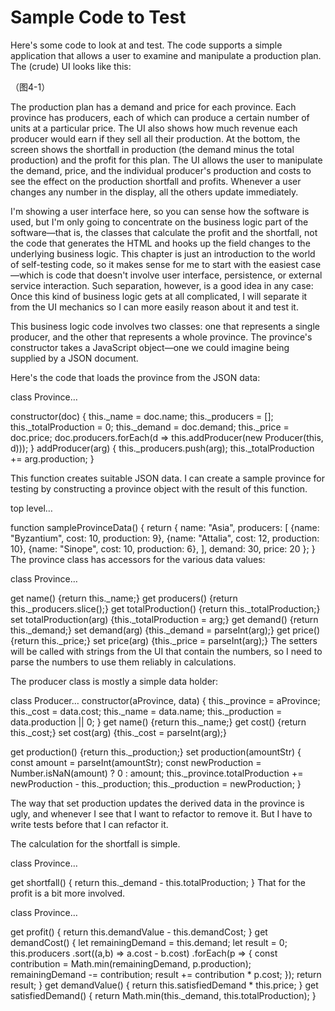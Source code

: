 # Sample Code to Test

Here's some code to look at and test. The code supports a simple application that allows a user to examine and manipulate a production plan. The (crude) UI looks like this:

（图4-1）

The production plan has a demand and price for each province. Each province has producers, each of which can produce a certain number of units at a particular price. The UI also shows how much revenue each producer would earn if they sell all their production. At the bottom, the screen shows the shortfall in production (the demand minus the total production) and the profit for this plan. The UI allows the user to manipulate the demand, price, and the individual producer's production and costs to see the effect on the production shortfall and profits. Whenever a user changes any number in the display, all the others update immediately.

I'm showing a user interface here, so you can sense how the software is used, but I'm only going to concentrate on the business logic part of the software—that is, the classes that calculate the profit and the shortfall, not the code that generates the HTML and hooks up the field changes to the underlying business logic. This chapter is just an introduction to the world of self-testing code, so it makes sense for me to start with the easiest case—which is code that doesn't involve user interface, persistence, or external service interaction. Such separation, however, is a good idea in any case: Once this kind of business logic gets at all complicated, I will separate it from the UI mechanics so I can more easily reason about it and test it.

This business logic code involves two classes: one that represents a single producer, and the other that represents a whole province. The province's constructor takes a JavaScript object—one we could imagine being supplied by a JSON document.

Here's the code that loads the province from the JSON data:

class Province…

  constructor(doc) {
    this._name = doc.name;
    this._producers = [];
    this._totalProduction = 0;
    this._demand = doc.demand;
    this._price = doc.price;
    doc.producers.forEach(d => this.addProducer(new Producer(this, d)));
  }
  addProducer(arg) {
    this._producers.push(arg);
    this._totalProduction += arg.production;
  }
  
This function creates suitable JSON data. I can create a sample province for testing by constructing a province object with the result of this function.

top level…

  function sampleProvinceData() {
    return {
      name: "Asia",
      producers: [
        {name: "Byzantium", cost: 10, production: 9},
        {name: "Attalia",   cost: 12, production: 10},
        {name: "Sinope",    cost: 10, production: 6},
      ],
      demand: 30,
      price: 20
    };
  }
The province class has accessors for the various data values:

class Province…

  get name()    {return this._name;}
  get producers() {return this._producers.slice();}
  get totalProduction()    {return this._totalProduction;}
  set totalProduction(arg) {this._totalProduction = arg;}
  get demand()    {return this._demand;}
  set demand(arg) {this._demand = parseInt(arg);}
  get price()    {return this._price;}
  set price(arg) {this._price = parseInt(arg);}
The setters will be called with strings from the UI that contain the numbers, so I need to parse the numbers to use them reliably in calculations.

The producer class is mostly a simple data holder:

class Producer…
  constructor(aProvince, data) {
    this._province = aProvince;
    this._cost = data.cost;
    this._name = data.name;
    this._production = data.production || 0;
  }
  get name() {return this._name;}
  get cost()    {return this._cost;}
  set cost(arg) {this._cost = parseInt(arg);}
  
  get production() {return this._production;}
  set production(amountStr) {
    const amount =  parseInt(amountStr);
    const newProduction = Number.isNaN(amount) ? 0 : amount;
    this._province.totalProduction += newProduction - this._production;
    this._production = newProduction;
  }

The way that set production updates the derived data in the province is ugly, and whenever I see that I want to refactor to remove it. But I have to write tests before that I can refactor it.

The calculation for the shortfall is simple.

class Province…

  get shortfall() {
    return this._demand - this.totalProduction;
  }
That for the profit is a bit more involved.

class Province…

  get profit() {
    return this.demandValue - this.demandCost;
  }
  get demandCost() {
    let remainingDemand = this.demand;
    let result = 0;
    this.producers
      .sort((a,b) => a.cost - b.cost)
      .forEach(p => {
        const contribution = Math.min(remainingDemand, p.production);
          remainingDemand -= contribution;
          result += contribution * p.cost;
      });
    return result;
  }
  get demandValue() {
    return this.satisfiedDemand * this.price;
  }
  get satisfiedDemand() {
    return Math.min(this._demand, this.totalProduction);
  } 